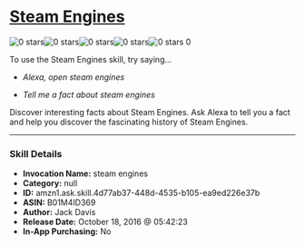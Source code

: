 # [Steam Engines](http://alexa.amazon.com/#skills/amzn1.ask.skill.4d77ab37-448d-4535-b105-ea9ed226e37b)
![0 stars](../../images/ic_star_border_black_18dp_1x.png)![0 stars](../../images/ic_star_border_black_18dp_1x.png)![0 stars](../../images/ic_star_border_black_18dp_1x.png)![0 stars](../../images/ic_star_border_black_18dp_1x.png)![0 stars](../../images/ic_star_border_black_18dp_1x.png) 0

To use the Steam Engines skill, try saying...

* *Alexa, open steam engines*

* *Tell me a fact about steam engines*

Discover interesting facts about Steam Engines. Ask Alexa to tell you a fact and help you discover the fascinating history of Steam Engines.

***

### Skill Details

* **Invocation Name:** steam engines
* **Category:** null
* **ID:** amzn1.ask.skill.4d77ab37-448d-4535-b105-ea9ed226e37b
* **ASIN:** B01M4ID369
* **Author:** Jack Davis
* **Release Date:** October 18, 2016 @ 05:42:23
* **In-App Purchasing:** No
